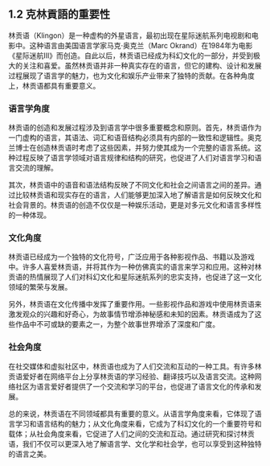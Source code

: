 ## 1.2 克林貢語的重要性

林贡语（Klingon）是一种虚构的外星语言，最初出现在星际迷航系列电视剧和电影中。这种语言由美国语言学家马克·奥克兰（Marc Okrand）在1984年为电影《星际迷航III》而创造。自此以后，林贡语已经成为科幻文化的一部分，并受到极大的关注和喜爱。虽然林贡语并非一种真实存在的语言，但它的建构、设计和发展过程展现了语言学的魅力，也为文化和娱乐产业带来了独特的贡献。在各种角度上，林贡语都具有重要意义。

### 语言学角度

林贡语的创造和发展过程涉及到语言学中很多重要概念和原则。首先，林贡语作为一门虚构的语言，其语法、词汇和语音结构必须具有内部的一致性和逻辑性。奥克兰博士在创造林贡语时考虑了这些因素，并努力使其成为一个完整的语言系统。这种过程反映了语言学领域对语言规律和结构的研究，也促进了人们对语言学习和语言交流的理解。

其次，林贡语中的语音和语法结构反映了不同文化和社会之间语言之间的差异。通过比较林贡语和现实存在的语言，人们能够更加深入地了解语言是如何反映文化和社会背景的。林贡语的创造不仅仅是一种娱乐活动，更是对多元文化和语言多样性的一种体现。

### 文化角度

林贡语已经成为一个独特的文化符号，广泛应用于各种影视作品、书籍以及游戏中。许多人喜爱林贡语，并将其作为一种仿佛真实的语言来学习和应用。这种对林贡语的热情展现了人们对科幻文化和星际迷航系列的忠实支持，也促进了这一文化领域的繁荣与发展。

另外，林贡语在文化传播中发挥了重要作用。一些影视作品和游戏中使用林贡语来激发观众的兴趣和好奇心，为故事情节增添神秘感和未知的因素。林贡语成为了这些作品中不可或缺的要素之一，为整个故事世界增添了深度和广度。

### 社会角度

在社交媒体和虚拟社区中，林贡语也成为了人们交流和互动的一种工具。有许多林贡语爱好者在网络平台上分享林贡语的学习经验、翻译技巧以及语言交流。这种网络社区为语言爱好者提供了一个交流和学习的平台，也促进了语言文化的传承和发展。

总的来说，林贡语在不同领域都具有重要的意义。从语言学角度来看，它体现了语言学习和语言结构的魅力；从文化角度来看，它成为了科幻文化的一个重要符号和载体；从社会角度来看，它促进了人们之间的交流和互动。通过研究和探讨林贡语，我们不仅可以更深入地了解语言学、文化学和社会学，也可以享受到这种独特的语言之美。